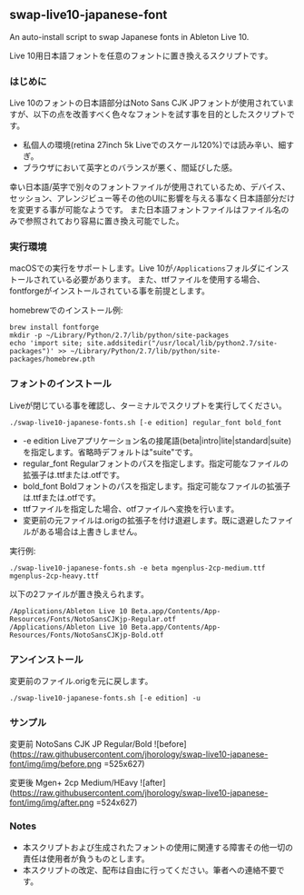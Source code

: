 ## swap-live10-japanese-font
An auto-install script to swap Japanese fonts in Ableton Live 10.

Live 10用日本語フォントを任意のフォントに置き換えるスクリプトです。

### はじめに
Live 10のフォントの日本語部分はNoto Sans CJK JPフォントが使用されていますが、以下の点を改善すべく色々なフォントを試す事を目的としたスクリプトです。
 - 私個人の環境(retina 27inch 5k Liveでのスケール120%)では読み辛い、細すぎ。
 - ブラウザにおいて英字とのバランスが悪く、間延びした感。

幸い日本語/英字で別々のフォントファイルが使用されているため、デバイス、セッション、アレンジビュー等その他のUIに影響を与える事なく日本語部分だけを変更する事が可能なようです。
また日本語フォントファイルはファイル名のみで参照されており容易に置き換え可能でした。

### 実行環境

macOSでの実行をサポートします。Live 10が```/Applications```フォルダにインストールされている必要があります。
また、ttfファイルを使用する場合、fontforgeがインストールされている事を前提とします。

homebrewでのインストール例:
```
brew install fontforge
mkdir -p ~/Library/Python/2.7/lib/python/site-packages
echo 'import site; site.addsitedir("/usr/local/lib/python2.7/site-packages")' >> ~/Library/Python/2.7/lib/python/site-packages/homebrew.pth
```

### フォントのインストール
Liveが閉じている事を確認し、ターミナルでスクリプトを実行してください。
```
./swap-live10-japanese-fonts.sh [-e edition] regular_font bold_font
```
 - -e edition
 Liveアプリケーション名の接尾語(beta|intro|lite|standard|suite)を指定します。省略時デフォルトは"suite"です。
 - regular_font
 Regularフォントのパスを指定します。指定可能なファイルの拡張子は.ttfまたは.otfです。
 - bold_font
 Boldフォントのパスを指定します。指定可能なファイルの拡張子は.ttfまたは.otfです。
 - ttfファイルを指定した場合、otfファイルへ変換を行います。
 - 変更前の元ファイルは.origの拡張子を付け退避します。既に退避したファイルがある場合は上書きしません。

実行例:
```
./swap-live10-japanese-fonts.sh -e beta mgenplus-2cp-medium.ttf mgenplus-2cp-heavy.ttf
```

以下の2ファイルが置き換えられます。
```
/Applications/Ableton Live 10 Beta.app/Contents/App-Resources/Fonts/NotoSansCJKjp-Regular.otf
/Applications/Ableton Live 10 Beta.app/Contents/App-Resources/Fonts/NotoSansCJKjp-Bold.otf
```

### アンインストール
変更前のファイル.origを元に戻します。
```
./swap-live10-japanese-fonts.sh [-e edition] -u
```

### サンプル
変更前 NotoSans CJK JP Regular/Bold
![before](https://raw.githubusercontent.com/jhorology/swap-live10-japanese-font/img/img/before.png =525x627)

変更後 Mgen+ 2cp Medium/HEavy
![after](https://raw.githubusercontent.com/jhorology/swap-live10-japanese-font/img/img/after.png =524x627)

### Notes
 - 本スクリプトおよび生成されたフォントの使用に関連する障害その他一切の責任は使用者が負うものとします。
 - 本スクリプトの改定、配布は自由に行ってください。筆者への連絡不要です。
